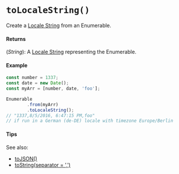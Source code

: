 # `toLocaleString()`

Create a [Locale String](https://developer.mozilla.org/en-US/docs/Web/JavaScript/Reference/Global_Objects/Array/toLocaleString) from an Enumerable.

#### Returns

(*String*): A [Locale String](https://developer.mozilla.org/en-US/docs/Web/JavaScript/Reference/Global_Objects/Array/toLocaleString) representing the Enumerable.

#### Example

```js
const number = 1337;
const date = new Date();
const myArr = [number, date, 'foo'];

Enumerable
        .from(myArr)
        .toLocaleString();
// "1337,8/5/2016, 6:47:15 PM,foo"
// if run in a German (de-DE) locale with timezone Europe/Berlin
```

#### Tips

See also:
- [toJSON()](/ToJSON.md)
- [toString(separator = ',')](/ToString.md)
